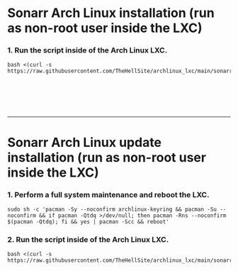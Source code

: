 # Sonarr Arch Linux installation (run as non-root user inside the LXC)

### 1. Run the script inside of the Arch Linux LXC.

  ```
  bash <(curl -s https://raw.githubusercontent.com/TheHellSite/archlinux_lxc/main/sonarr/sonarr_installer.sh)
  ```

<br />
<br />
<br />
<br />
<hr>

# Sonarr Arch Linux update installation (run as non-root user inside the LXC)

### 1. Perform a full system maintenance and reboot the LXC.

  ```
  sudo sh -c 'pacman -Sy --noconfirm archlinux-keyring && pacman -Su --noconfirm && if pacman -Qtdq >/dev/null; then pacman -Rns --noconfirm $(pacman -Qtdq); fi && yes | pacman -Scc && reboot'
  ```

### 2. Run the script inside of the Arch Linux LXC.

  ```
  bash <(curl -s https://raw.githubusercontent.com/TheHellSite/archlinux_lxc/main/sonarr/sonarr_updater.sh)
  ```
